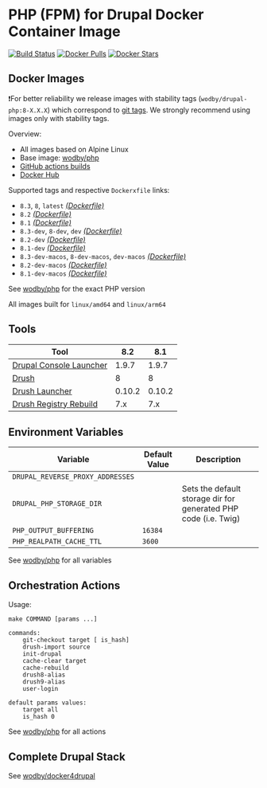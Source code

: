 # PHP (FPM) for Drupal Docker Container Image

[![Build Status](https://github.com/wodby/drupal-php/workflows/Build%20docker%20image/badge.svg)](https://github.com/wodby/drupal-php/actions)
[![Docker Pulls](https://img.shields.io/docker/pulls/wodby/drupal-php.svg)](https://hub.docker.com/r/wodby/drupal-php)
[![Docker Stars](https://img.shields.io/docker/stars/wodby/drupal-php.svg)](https://hub.docker.com/r/wodby/drupal-php)

## Docker Images

❗For better reliability we release images with stability tags (`wodby/drupal-php:8-X.X.X`) which correspond to [git tags](https://github.com/wodby/drupal-php/releases). We strongly recommend using images only with stability tags.

Overview:

- All images based on Alpine Linux
- Base image: [wodby/php](https://github.com/wodby/php)
- [GitHub actions builds](https://github.com/wodby/drupal-php/actions)
- [Docker Hub](https://hub.docker.com/r/wodby/drupal-php)

Supported tags and respective `Dockerxfile` links:

- `8.3`, `8`, `latest`  [_(Dockerfile)_]
- `8.2` [_(Dockerfile)_]
- `8.1` [_(Dockerfile)_]
- `8.3-dev`, `8-dev`, `dev` [_(Dockerfile)_]
- `8.2-dev` [_(Dockerfile)_]
- `8.1-dev` [_(Dockerfile)_]
- `8.3-dev-macos`, `8-dev-macos`, `dev-macos` [_(Dockerfile)_]
- `8.2-dev-macos` [_(Dockerfile)_]
- `8.1-dev-macos` [_(Dockerfile)_]

See [wodby/php](https://github.com/wodby/php) for the exact PHP version

All images built for `linux/amd64` and `linux/arm64`

## Tools

| Tool                      | 8.2    | 8.1    |
|---------------------------|--------|--------|
| [Drupal Console Launcher] | 1.9.7  | 1.9.7  |
| [Drush]                   | 8      | 8      |
| [Drush Launcher]          | 0.10.2 | 0.10.2 |
| [Drush Registry Rebuild]  | 7.x    | 7.x    |

## Environment Variables

| Variable                         | Default Value | Description                                                     |
|----------------------------------|---------------|-----------------------------------------------------------------|
| `DRUPAL_REVERSE_PROXY_ADDRESSES` |               |                                                                 |
| `DRUPAL_PHP_STORAGE_DIR`         |               | Sets the default storage dir for generated PHP code (i.e. Twig) |
| `PHP_OUTPUT_BUFFERING`           | `16384`       |                                                                 |
| `PHP_REALPATH_CACHE_TTL`         | `3600`        |                                                                 |

See [wodby/php](https://github.com/wodby/php) for all variables

## Orchestration Actions

Usage:
```
make COMMAND [params ...]

commands:
    git-checkout target [ is_hash]
    drush-import source
    init-drupal
    cache-clear target
    cache-rebuild
    drush8-alias
    drush9-alias
    user-login

default params values:
    target all
    is_hash 0
```

See [wodby/php](https://github.com/wodby/php) for all actions

## Complete Drupal Stack

See [wodby/docker4drupal](https://github.com/wodby/docker4drupal)

[_(Dockerfile)_]: https://github.com/wodby/drupal-php/tree/master/Dockerfile

[Drupal Console Launcher]: https://drupalconsole.com
[Drush]: https://packagist.org/packages/drush/drush
[Drush Launcher]: https://github.com/drush-ops/drush-launcher
[Drush Patchfile]: https://bitbucket.org/davereid/drush-patchfile
[Drush Registry Rebuild]: https://www.drupal.org/project/registry_rebuild
